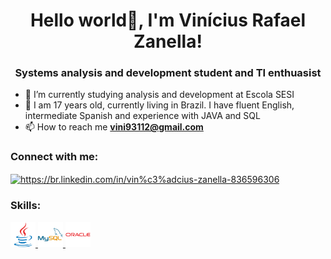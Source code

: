 <h1 align="center">Hello world👋, I'm Vinícius Rafael Zanella!</h1>
<h3 align="center">Systems analysis and development student and TI enthuasist</h3>

- 🌱 I’m currently studying analysis and development at Escola SESI
- 💬 I am 17 years old, currently living in Brazil. I have fluent English, intermediate Spanish and experience with JAVA and SQL
- 📫 How to reach me **vini93112@gmail.com**

<h3 align="left">Connect with me:</h3>
<p align="left">
<a href="https://linkedin.com/in/https://br.linkedin.com/in/vin%c3%adcius-zanella-836596306" target="blank"><img align="center" src="https://raw.githubusercontent.com/rahuldkjain/github-profile-readme-generator/master/src/images/icons/Social/linked-in-alt.svg" alt="https://br.linkedin.com/in/vin%c3%adcius-zanella-836596306" height="30" width="40" /></a>
</p>

<h3 align="left">Skills:</h3>
<p align="left"> 
  <a href="https://www.java.com" target="_blank" rel="noreferrer"> 
    <img src="https://raw.githubusercontent.com/devicons/devicon/master/icons/java/java-original.svg" alt="java" width="40" height="40"/> 
  </a> 
  <a href="https://www.mysql.com/" target="_blank" rel="noreferrer"> 
    <img src="https://raw.githubusercontent.com/devicons/devicon/master/icons/mysql/mysql-original-wordmark.svg" alt="mysql" width="40" height="40"/> 
  </a> 
  <a href="https://www.oracle.com/" target="_blank" rel="noreferrer"> 
    <img src="https://raw.githubusercontent.com/devicons/devicon/master/icons/oracle/oracle-original.svg" alt="oracle" width="40" height="40"/> 
  </a> 
</p>
